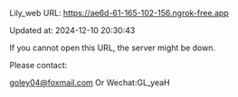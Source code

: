 Lily_web URL: https://ae6d-61-165-102-156.ngrok-free.app

Updated at: 2024-12-10 20:30:43

If you cannot open this URL, the server might be down.

Please contact: 

goley04@foxmail.com Or Wechat:GL_yeaH